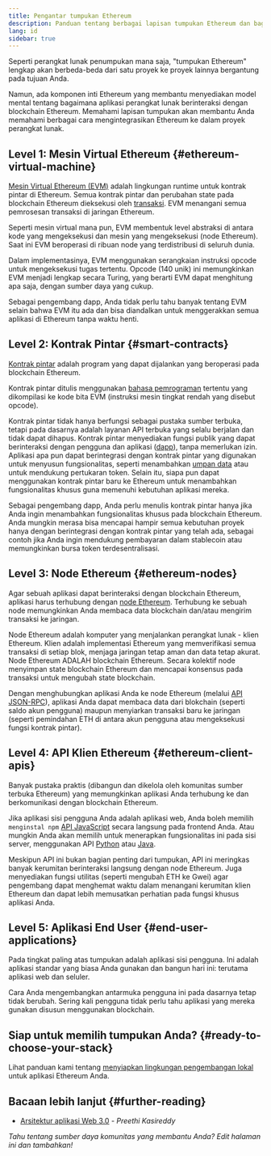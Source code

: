 ```yaml
---
title: Pengantar tumpukan Ethereum
description: Panduan tentang berbagai lapisan tumpukan Ethereum dan bagaimana mereka bisa saling cocok.
lang: id
sidebar: true
---
```


Seperti perangkat lunak penumpukan mana saja, "tumpukan Ethereum" lengkap akan berbeda-beda dari satu proyek ke proyek lainnya bergantung pada tujuan Anda.

Namun, ada komponen inti Ethereum yang membantu menyediakan model mental tentang bagaimana aplikasi perangkat lunak berinteraksi dengan blockchain Ethereum. Memahami lapisan tumpukan akan membantu Anda memahami berbagai cara mengintegrasikan Ethereum ke dalam proyek perangkat lunak.

## Level 1: Mesin Virtual Ethereum {#ethereum-virtual-machine}

[Mesin Virtual Ethereum (EVM)](/developers/docs/evm/) adalah lingkungan runtime untuk kontrak pintar di Ethereum. Semua kontrak pintar dan perubahan state pada blockchain Ethereum dieksekusi oleh [transaksi](/developers/docs/transactions/). EVM menangani semua pemrosesan transaksi di jaringan Ethereum.

Seperti mesin virtual mana pun, EVM membentuk level abstraksi di antara kode yang mengeksekusi dan mesin yang mengeksekusi (node Ethereum). Saat ini EVM beroperasi di ribuan node yang terdistribusi di seluruh dunia.

Dalam implementasinya, EVM menggunakan serangkaian instruksi opcode untuk mengeksekusi tugas tertentu. Opcode (140 unik) ini memungkinkan EVM menjadi lengkap secara Turing, yang berarti EVM dapat menghitung apa saja, dengan sumber daya yang cukup.

Sebagai pengembang dapp, Anda tidak perlu tahu banyak tentang EVM selain bahwa EVM itu ada dan bisa diandalkan untuk menggerakkan semua aplikasi di Ethereum tanpa waktu henti.

## Level 2: Kontrak Pintar {#smart-contracts}

[Kontrak pintar](/developers/docs/smart-contracts/) adalah program yang dapat dijalankan yang beroperasi pada blockchain Ethereum.

Kontrak pintar ditulis menggunakan [bahasa pemrograman](/developers/docs/smart-contracts/languages/) tertentu yang dikompilasi ke kode bita EVM (instruksi mesin tingkat rendah yang disebut opcode).

Kontrak pintar tidak hanya berfungsi sebagai pustaka sumber terbuka, tetapi pada dasarnya adalah layanan API terbuka yang selalu berjalan dan tidak dapat dihapus. Kontrak pintar menyediakan fungsi publik yang dapat berinteraksi dengan pengguna dan aplikasi ([dapp](/developers/docs/dapps/)), tanpa memerlukan izin. Aplikasi apa pun dapat berintegrasi dengan kontrak pintar yang digunakan untuk menyusun fungsionalitas, seperti menambahkan [umpan data](/developers/docs/oracles/) atau untuk mendukung pertukaran token. Selain itu, siapa pun dapat menggunakan kontrak pintar baru ke Ethereum untuk menambahkan fungsionalitas khusus guna memenuhi kebutuhan aplikasi mereka.

Sebagai pengembang dapp, Anda perlu menulis kontrak pintar hanya jika Anda ingin menambahkan fungsionalitas khusus pada blockchain Ethereum. Anda mungkin merasa bisa mencapai hampir semua kebutuhan proyek hanya dengan berintegrasi dengan kontrak pintar yang telah ada, sebagai contoh jika Anda ingin mendukung pembayaran dalam stablecoin atau memungkinkan bursa token terdesentralisasi.

## Level 3: Node Ethereum {#ethereum-nodes}

Agar sebuah aplikasi dapat berinteraksi dengan blockchain Ethereum, aplikasi harus terhubung dengan [node Ethereum](/developers/docs/nodes-and-clients/). Terhubung ke sebuah node memungkinkan Anda membaca data blockchain dan/atau mengirim transaksi ke jaringan.

Node Ethereum adalah komputer yang menjalankan perangkat lunak - klien Ethereum. Klien adalah implementasi Ethereum yang memverifikasi semua transaksi di setiap blok, menjaga jaringan tetap aman dan data tetap akurat. Node Ethereum ADALAH blockchain Ethereum. Secara kolektif node menyimpan state blockchain Ethereum dan mencapai konsensus pada transaksi untuk mengubah state blockchain.

Dengan menghubungkan aplikasi Anda ke node Ethereum (melalui [API JSON-RPC](/developers/docs/apis/json-rpc/)), aplikasi Anda dapat membaca data dari blokchain (seperti saldo akun pengguna) maupun menyiarkan transaksi baru ke jaringan (seperti pemindahan ETH di antara akun pengguna atau mengeksekusi fungsi kontrak pintar).

## Level 4: API Klien Ethereum {#ethereum-client-apis}

Banyak pustaka praktis (dibangun dan dikelola oleh komunitas sumber terbuka Ethereum) yang memungkinkan aplikasi Anda terhubung ke dan berkomunikasi dengan blockchain Ethereum.

Jika aplikasi sisi pengguna Anda adalah aplikasi web, Anda boleh memilih `menginstal npm` [API JavaScript](/developers/docs/apis/javascript/) secara langsung pada frontend Anda. Atau mungkin Anda akan memilih untuk menerapkan fungsionalitas ini pada sisi server, menggunakan API [Python](/developers/docs/programming-languages/python/) atau [Java](/developers/docs/programming-languages/java/).

Meskipun API ini bukan bagian penting dari tumpukan, API ini meringkas banyak kerumitan berinteraksi langsung dengan node Ethereum. Juga menyediakan fungsi utilitas (seperti mengubah ETH ke Gwei) agar pengembang dapat menghemat waktu dalam menangani kerumitan klien Ethereum dan dapat lebih memusatkan perhatian pada fungsi khusus aplikasi Anda.

## Level 5: Aplikasi End User {#end-user-applications}

Pada tingkat paling atas tumpukan adalah aplikasi sisi pengguna. Ini adalah aplikasi standar yang biasa Anda gunakan dan bangun hari ini: terutama aplikasi web dan seluler.

Cara Anda mengembangkan antarmuka pengguna ini pada dasarnya tetap tidak berubah. Sering kali pengguna tidak perlu tahu aplikasi yang mereka gunakan disusun menggunakan blockchain.

## Siap untuk memilih tumpukan Anda? {#ready-to-choose-your-stack}

Lihat panduan kami tentang [menyiapkan lingkungan pengembangan lokal](/developers/local-environment/) untuk aplikasi Ethereum Anda.

## Bacaan lebih lanjut {#further-reading}

- [Arsitektur aplikasi Web 3.0](https://www.preethikasireddy.com/post/the-architecture-of-a-web-3-0-application) - _Preethi Kasireddy_

_Tahu tentang sumber daya komunitas yang membantu Anda? Edit halaman ini dan tambahkan!_
